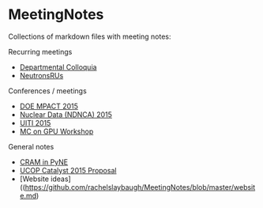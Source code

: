 # MeetingNotes
Collections of markdown files with meeting notes:

Recurring meetings
* [Departmental Colloquia](https://github.com/rachelslaybaugh/MeetingNotes/blob/master/colloquia.md)
* [NeutronsRUs](https://github.com/rachelslaybaugh/MeetingNotes/blob/master/NeutronsRUs.md)

Conferences / meetings
* [DOE MPACT 2015](https://github.com/rachelslaybaugh/MeetingNotes/blob/master/2015-mpact.md)
* [Nuclear Data (NDNCA) 2015](https://github.com/rachelslaybaugh/MeetingNotes/blob/master/2015-ndnca.md)
* [UITI 2015](https://github.com/rachelslaybaugh/MeetingNotes/blob/master/2015-uiti.md)
* [MC on GPU Workshop](https://github.com/rachelslaybaugh/MeetingNotes/blob/master/2015-mc-gpu.md)


General notes
* [CRAM in PyNE](https://github.com/rachelslaybaugh/MeetingNotes/blob/master/cram-pyne.md)
* [UCOP Catalyst 2015 Proposal](https://github.com/rachelslaybaugh/MeetingNotes/blob/master/ucop-catalyst-2015.md)
* [Website ideas]((https://github.com/rachelslaybaugh/MeetingNotes/blob/master/website.md)
